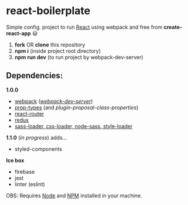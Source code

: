 # react-boilerplate

Simple config. project to run [React](https://reactjs.org) using webpack and free from **create-react-app** :smiley:

1. **fork** OR **clone** this repository
2. **npm i** (inside project root directory)
3. **npm run dev** (to run project by webpack-dev-server)


## Dependencies:
**1.0.0**
- [webpack](https://github.com/webpack/webpack) (*[webpack-dev-server](https://github.com/webpack/webpack-dev-server)*)
- [prop-types](https://github.com/facebook/prop-types) (and *plugin-proposal-class-properties*)
- [react-router](https://github.com/ReactTraining/react-router/tree/master/packages/react-router)
- [redux](https://github.com/reduxjs/redux)
- [sass-loader, css-loader, node-sass, style-loader](https://github.com/webpack-contrib/sass-loader)

**1.1.0** (*in progress*) adds...
- styled-components

**Ice box**
- firebase
- jest
- linter (eslint)


OBS: Requires [Node](https://nodejs.org/en/) and [NPM](https://www.npmjs.com) installed in your machine.
